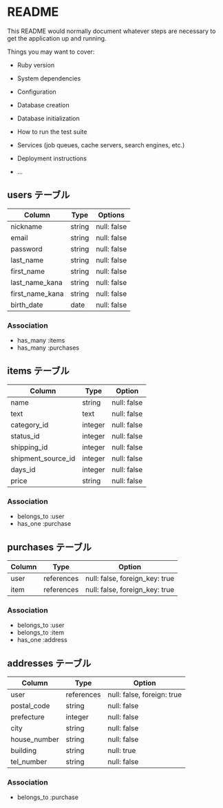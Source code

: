 # README

This README would normally document whatever steps are necessary to get the
application up and running.

Things you may want to cover:

* Ruby version

* System dependencies

* Configuration

* Database creation

* Database initialization

* How to run the test suite

* Services (job queues, cache servers, search engines, etc.)

* Deployment instructions

* ...

## users テーブル

| Column           | Type   | Options     |
| ---------------- | ------ | ----------- |
| nickname         | string | null: false |
| email            | string | null: false |
| password         | string | null: false |
| last_name        | string | null: false |
| first_name       | string | null: false |
| last_name_kana   | string | null: false |
| first_name_kana  | string | null: false |
| birth_date       | date   | null: false |

### Association

- has_many :items
- has_many :purchases

## items テーブル

| Column             | Type    | Option      |
| ------------------ | ------- | ----------- |
| name               | string  | null: false |
| text               | text    | null: false |
| category_id        | integer | null: false |
| status_id          | integer | null: false |
| shipping_id        | integer | null: false |
| shipment_source_id | integer | null: false |
| days_id            | integer | null: false |
| price              | string  | null: false |

### Association

- belongs_to :user
- has_one :purchase

## purchases テーブル

| Column  | Type       | Option                         |
| ------- | ---------- | ------------------------------ |
| user    | references | null: false, foreign_key: true |
| item    | references | null: false, foreign_key: true |

### Association

- belongs_to :user
- belongs_to :item
- has_one :address

## addresses テーブル

| Column       | Type       | Option                        |
| ------------ | ---------- | ----------------------------- |
| user         | references | null: false, foreign: true    |
| postal_code  | string     | null: false                   |
| prefecture   | integer    | null: false                   |
| city         | string     | null: false                   |
| house_number | string     | null: false                   |
| building     | string     | null: true                    |
| tel_number   | string     | null: false                   |

### Association

- belongs_to :purchase